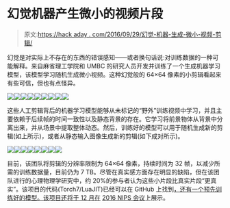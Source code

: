 # 幻觉机器产生微小的视频片段

> 原文:[https://hack aday . com/2016/09/29/幻觉-机器-生成-微小-视频-剪辑/](https://hackaday.com/2016/09/29/hallucinating-machines-generate-tiny-video-clips/)

幻觉是对实际上不存在的东西的错误感知——或者换句话说:对训练数据的一种可能解释。来自麻省理工学院和 UMBC 的研究人员开发并训练了一个生成机器学习模型，该模型学习随机生成微小视频。这种幻觉般的 64×64 像素的小剪辑看起来有些可信，但也有点怪异。

[![](../Images/b83e94d44bad294702929d8d0fc8b7ab.png)](https://hackaday.com/2016/09/29/hallucinating-machines-generate-tiny-video-clips/10-7/)[![](../Images/d743b40e851206f323e7bc49e314b9d1.png)](https://hackaday.com/2016/09/29/hallucinating-machines-generate-tiny-video-clips/1-24/)[![](../Images/f4ace06141522b7c76a4a4dba89b56f3.png)](https://hackaday.com/2016/09/29/hallucinating-machines-generate-tiny-video-clips/11-1/)[![](../Images/420d46c5dc65c77e3bf69ee24ef74b48.png)](https://hackaday.com/2016/09/29/hallucinating-machines-generate-tiny-video-clips/13-5/)[![](../Images/5fa2631b77562de50deb9ab24a533171.png)](https://hackaday.com/2016/09/29/hallucinating-machines-generate-tiny-video-clips/5-15/)[![](../Images/f6dcbaf0980f64406a3da4f971a23e61.png)](https://hackaday.com/2016/09/29/hallucinating-machines-generate-tiny-video-clips/3-18/)[![](../Images/e2a6d7f23a01d2bd9932d46414ea25ce.png)](https://hackaday.com/2016/09/29/hallucinating-machines-generate-tiny-video-clips/10-1/)[![](../Images/b4750d38544afabb842bac218400e265.png)](https://hackaday.com/2016/09/29/hallucinating-machines-generate-tiny-video-clips/11-5/)[![](../Images/b2da458d3f794ba79db6ecb688538c19.png)](https://hackaday.com/2016/09/29/hallucinating-machines-generate-tiny-video-clips/2-22/)

这些人工剪辑背后的机器学习模型能够从未标记的“野外”训练视频中学习，并且主要依赖于后续帧的时间一致性以及静态背景的存在。它学习将前景物体从背景中分离出来，并从场景中提取整体动态。然后，训练好的模型可以用于随机生成新的剪辑(如上所示)，或者从静态输入图像生成新的剪辑(如下成对所示)。

[![](../Images/facc37ffcee56057f31769ca3f83e564.png)](https://hackaday.com/2016/09/29/hallucinating-machines-generate-tiny-video-clips/3_input/)[![](../Images/8db4e15e9e233309a46ff8f0f7a3d562.png)](https://hackaday.com/2016/09/29/hallucinating-machines-generate-tiny-video-clips/3_us/)[![](../Images/4c02db92a30ae0021bc5db5a2cbb7109.png)](https://hackaday.com/2016/09/29/hallucinating-machines-generate-tiny-video-clips/4_input/)[![](../Images/56d3cd87a42d0391103e65844fd80933.png)](https://hackaday.com/2016/09/29/hallucinating-machines-generate-tiny-video-clips/4_us/)[![](../Images/c587852ecd2144111aa045b041ee3819.png)](https://hackaday.com/2016/09/29/hallucinating-machines-generate-tiny-video-clips/9_input/)[![](../Images/d1745e48a015a68c4ce2e6a2ea3b8716.png)](https://hackaday.com/2016/09/29/hallucinating-machines-generate-tiny-video-clips/9_us/)[![](../Images/afeeafb2b3bd558f40bb58da1e70b4cb.png)](https://hackaday.com/2016/09/29/hallucinating-machines-generate-tiny-video-clips/11_input/)[![](../Images/a9eef516bd168d9ac42cb16bd2cf8981.png)](https://hackaday.com/2016/09/29/hallucinating-machines-generate-tiny-video-clips/11_us/)

目前，该团队将剪辑的分辨率限制为 64×64 像素，持续时间为 32 帧，以减少所需的训练数据量，目前仍为 7 TB。尽管在真实感方面存在明显的缺陷，但在该团队进行的心理物理学研究中，约 20%的参与者认为这些小片段比真实片段“更真实”。该项目的代码(Torch7/LuaJIT)已经可以在 GitHub 上找到[，还有一个预先训练好的模型。该项目还将于 12 月在](https://github.com/cvondrick/videogan) [2016 NIPS 会议](https://nips.cc/)上展示。